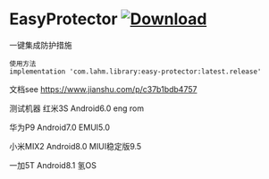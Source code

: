 # EasyProtector  [ ![Download](https://api.bintray.com/packages/lamster2018/maven/easy-protector-release/images/download.svg) ](https://bintray.com/lamster2018/maven/easy-protector-release/_latestVersion)
一键集成防护措施

```
使用方法
implementation 'com.lahm.library:easy-protector:latest.release'
```

文档see
https://www.jianshu.com/p/c37b1bdb4757

测试机器
红米3S Android6.0 eng rom

华为P9 Android7.0 EMUI5.0

小米MIX2 Android8.0 MIUI稳定版9.5

一加5T Android8.1 氢OS
